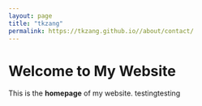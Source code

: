 ```yaml
---
layout: page
title: "tkzang"
permalink: https://tkzang.github.io//about/contact/
---
```

# Welcome to My Website

This is the **homepage** of my website.
testingtesting

